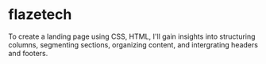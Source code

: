 # flazetech
To create a landing page using CSS, HTML, I'll gain insights into structuring columns, segmenting sections, organizing content, and intergrating headers and footers.
